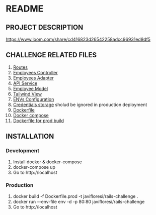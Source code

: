 # README

## PROJECT DESCRIPTION
https://www.loom.com/share/cd416823d26542258adcc96931ed8df5

## CHALLENGE RELATED FILES
1. [Routes](config/routes.rb)
2. [Employees Controller](app/controllers/employees_controller.rb)
3. [Employees Adapter](app/adapters/employee_adapter.rb)
4. [API Service](app/services/api_service.rb)
5. [Employee Model](app/models/employee.rb)
6. [Tailwind View](app/views/employees/index.html.erb)
7. [ENVs Configuration](config/initializers/api_config.rb)
8. [Credentials storage](env) sholud be ignored in production deployment
9. [Dockerfile](Dockerfile)
10. [Docker compose](docker-compose.yml)
11. [Dockerfile for prod build](Dockerfile.prod)


## INSTALLATION

### Development
1. Install docker & docker-compose
2. docker-compose up
3. Go to http://localhost

### Production
1. docker build -f Dockerfile.prod -t javifloresi/rails-challenge .
2. docker run --env-file env -d -p 80:80 javifloresi/rails-challenge
3. Go to http://localhost





